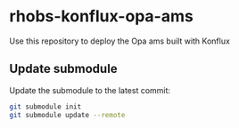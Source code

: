 # rhobs-konflux-opa-ams

Use this repository to deploy the Opa ams built with Konflux

## Update submodule

Update the submodule to the latest commit:
```bash
git submodule init
git submodule update --remote
```
